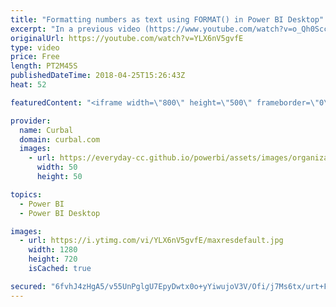 ```yaml
---
title: "Formatting numbers as text using FORMAT() in Power BI Desktop"
excerpt: "In a previous video (https://www.youtube.com/watch?v=o_Qh0SccyAc) I showed you how to write natural language narratives in Power BI.  In this video I will show you how to format decimal numbers inside your natural language text.   Looking for a download file? Go to our Download Center: https://curbal.com/donwload-center"
originalUrl: https://youtube.com/watch?v=YLX6nV5gvfE
type: video
price: Free
length: PT2M45S
publishedDateTime: 2018-04-25T15:26:43Z
heat: 52

featuredContent: "<iframe width=\"800\" height=\"500\" frameborder=\"0\" src=\"https://www.youtube.com/embed/YLX6nV5gvfE\" allow=\"accelerometer; autoplay; encrypted-media; gyroscope; picture-in-picture\" allowfullscreen></iframe>"

provider:
  name: Curbal
  domain: curbal.com
  images:
    - url: https://everyday-cc.github.io/powerbi/assets/images/organizations/curbal.com-50x50.jpg
      width: 50
      height: 50

topics:
  - Power BI
  - Power BI Desktop

images:
  - url: https://i.ytimg.com/vi/YLX6nV5gvfE/maxresdefault.jpg
    width: 1280
    height: 720
    isCached: true

secured: "6fvhJ4zHgA5/v55UnPglgU7EpyDwtx0o+yYiwujoV3V/Ofi/j7Ms6tx/urt+FZxz2VMHUq05D8v9HrnpgrGgSI8/f8Dk3rtdZ4GCB7nBB8DpZsTp9zaHT5wTujIntM5+Du4o4XuMbwQOu9D26CWLaTT+wBl84swDXG7dkqRB/MPkNBXdgxQ8hng/kA2m3t9ukjJ2s2QG0n0kGtHtBK9v3/810qlZRt3vD7LVb6pjnXMqGqO4oN9qEAjZn41lJ6HA54YZ8/dNap5p3VyPislVyDbyiuIYfrwXRuCvSUm//Y5zAewhfJ1Wv+lDpuaZgqygTb3YBFHeTn0spzBqQPW13NJdRaDBY8cnpBMKzdsavsVgx/+Rjx7Y2FgsZERr0JvzDoCmSyyQKORKS6KE1E0KucmQ0XNV7klPco3dz9zOTsU=;ZlA15mWv34EFUyCNUBFKFg=="
---
```


